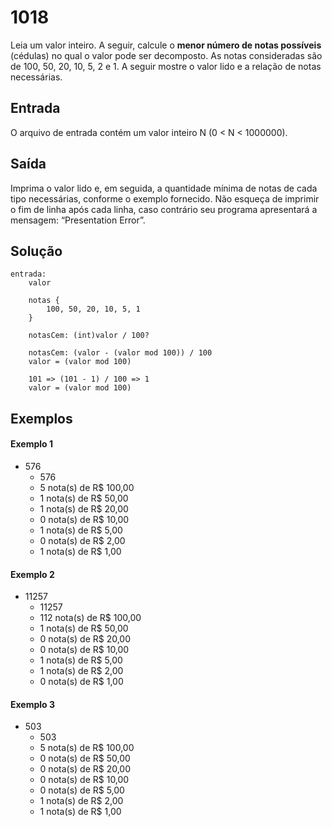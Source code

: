 # 1018
Leia um valor inteiro. A seguir, calcule o **menor número de notas possíveis** (cédulas) no qual o valor pode ser decomposto. As notas consideradas são de 100, 50, 20, 10, 5, 2 e 1. A seguir mostre o valor lido e a relação de notas necessárias.

## Entrada
O arquivo de entrada contém um valor inteiro N (0 < N < 1000000).

## Saída
Imprima o valor lido e, em seguida, a quantidade mínima de notas de cada tipo necessárias, conforme o exemplo fornecido. Não esqueça de imprimir o fim de linha após cada linha, caso contrário seu programa apresentará a mensagem: “Presentation Error”.

## Solução
    entrada:
        valor

        notas {
            100, 50, 20, 10, 5, 1
        }

        notasCem: (int)valor / 100?

        notasCem: (valor - (valor mod 100)) / 100
        valor = (valor mod 100)

        101 => (101 - 1) / 100 => 1
        valor = (valor mod 100)

## Exemplos
#### Exemplo 1
- 576
    - 576
    - 5 nota(s) de R$ 100,00
    - 1 nota(s) de R$ 50,00
    - 1 nota(s) de R$ 20,00
    - 0 nota(s) de R$ 10,00
    - 1 nota(s) de R$ 5,00
    - 0 nota(s) de R$ 2,00
    - 1 nota(s) de R$ 1,00

#### Exemplo 2
- 11257
    - 11257
    - 112 nota(s) de R$ 100,00
    - 1 nota(s) de R$ 50,00
    - 0 nota(s) de R$ 20,00
    - 0 nota(s) de R$ 10,00
    - 1 nota(s) de R$ 5,00
    - 1 nota(s) de R$ 2,00
    - 0 nota(s) de R$ 1,00

#### Exemplo 3
- 503
    - 503
    - 5 nota(s) de R$ 100,00
    - 0 nota(s) de R$ 50,00
    - 0 nota(s) de R$ 20,00
    - 0 nota(s) de R$ 10,00
    - 0 nota(s) de R$ 5,00
    - 1 nota(s) de R$ 2,00
    - 1 nota(s) de R$ 1,00
